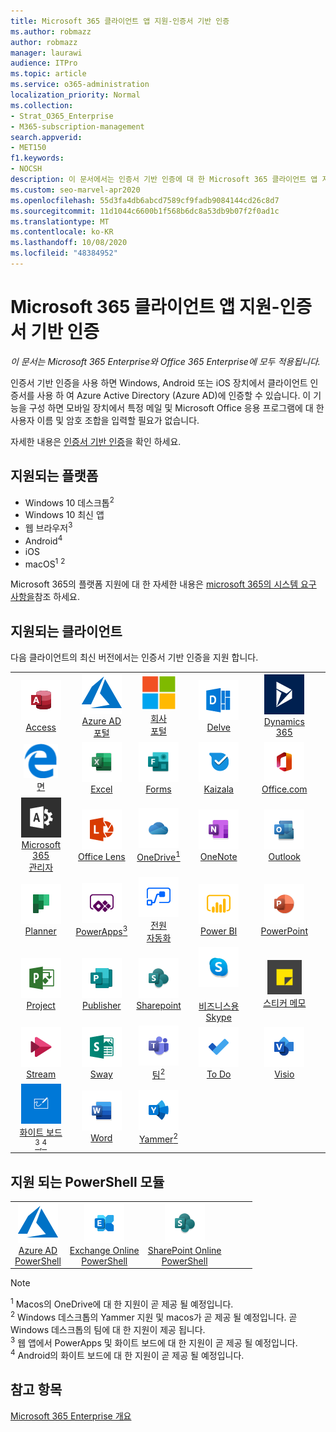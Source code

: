 ```yaml
---
title: Microsoft 365 클라이언트 앱 지원-인증서 기반 인증
ms.author: robmazz
author: robmazz
manager: laurawi
audience: ITPro
ms.topic: article
ms.service: o365-administration
localization_priority: Normal
ms.collection:
- Strat_O365_Enterprise
- M365-subscription-management
search.appverid:
- MET150
f1.keywords:
- NOCSH
description: 이 문서에서는 인증서 기반 인증에 대 한 Microsoft 365 클라이언트 앱 지원에 대 한 세부 정보를 확인 합니다.
ms.custom: seo-marvel-apr2020
ms.openlocfilehash: 55d3fa4db6abcd7589cf9fadb9084144cd26c8d7
ms.sourcegitcommit: 11d1044c6600b1f568b6dc8a53db9b07f2f0ad1c
ms.translationtype: MT
ms.contentlocale: ko-KR
ms.lasthandoff: 10/08/2020
ms.locfileid: "48384952"
---
```

# <a name="microsoft-365-client-app-support--certificate-based-authentication"></a>Microsoft 365 클라이언트 앱 지원-인증서 기반 인증

*이 문서는 Microsoft 365 Enterprise와 Office 365 Enterprise에 모두 적용됩니다.*

인증서 기반 인증을 사용 하면 Windows, Android 또는 iOS 장치에서 클라이언트 인증서를 사용 하 여 Azure Active Directory (Azure AD)에 인증할 수 있습니다. 이 기능을 구성 하면 모바일 장치에서 특정 메일 및 Microsoft Office 응용 프로그램에 대 한 사용자 이름 및 암호 조합을 입력할 필요가 없습니다.

자세한 내용은 [인증서 기반 인증](https://docs.microsoft.com/azure/active-directory/authentication/active-directory-certificate-based-authentication-get-started)을 확인 하세요.

## <a name="supported-platforms"></a>지원되는 플랫폼

 - Windows 10 데스크톱<sup>2</sup>
 - Windows 10 최신 앱
 - 웹 브라우저<sup>3</sup>
 - Android<sup>4</sup>
 - iOS
 - macOS<sup>1</sup> <sup>2</sup>

Microsoft 365의 플랫폼 지원에 대 한 자세한 내용은 [microsoft 365의 시스템 요구 사항을](https://www.microsoft.com/microsoft-365/microsoft-365-and-office-resources)참조 하세요.

## <a name="supported-clients"></a>지원되는 클라이언트

다음 클라이언트의 최신 버전에서는 인증서 기반 인증을 지원 합니다.

| | | | | | |
|:---:|:---:|:---:|:---:|:---:|:---:|
| ![Access 아이콘](../media/o365-access-64x64.png) <br> [Access](https://products.office.com/access) | ![Azure 아이콘](../media/o365-azure-64x64.png) <br> [Azure AD <br> 포털 ](https://azure.microsoft.com/features/azure-portal/) | ![회사 포털 아이콘](../media/o365-microsoft-64x64.png) <br> [회사 <br> 포털 ](https://docs.microsoft.com/intune-user-help/sign-in-to-the-company-portal) | ![Delve 아이콘](../media/o365-delve-64x64.png) <br> [Delve](https://products.office.com/business/intelligent-search) | ![Dynamics 365 아이콘](../media/o365-dynamics365-64x64.png) <br> [Dynamics 365](https://dynamics.microsoft.com) 
| ![에 지 아이콘](../media/o365-edge-64x64.png) <br> [면](https://www.microsoft.com/windows/microsoft-edge) | ![Excel 아이콘](../media/o365-excel-64x64.png) <br> [Excel](https://products.office.com/excel) | ![Forms 아이콘](../media/o365-forms-64x64.png) <br> [Forms​​](https://flow.microsoft.com/connectors/shared_microsoftforms/microsoft-forms/) | ![Kaizala 아이콘](../media/o365-kaizala-64x64.png) <br> [Kaizala](https://products.office.com/en/business/microsoft-kaizala) | ![Office.com 아이콘](../media/o365-office-64x64.png) <br> [Office.com](https://www.office.com/) 
| ![Office 365 관리 아이콘](../media/o365-o365admin-64x64.png) <br> [Microsoft 365 <br> 관리자](https://products.office.com/business/manage-office-365-admin-app) | ![렌즈 아이콘](../media/o365-lens-64x64.png) <br> [Office Lens](https://www.microsoft.com/p/office-lens/9wzdncrfj3t8?activetab=pivot%3Aoverviewtab) | ![비즈니스용 OneDrive 아이콘](../media/o365-OneDrive-64x64.png) <br> [OneDrive<sup>1</sup>](https://products.office.com/onedrive-for-business/online-cloud-storage) |  ![OneNote 아이콘](../media/o365-OneNote-64x64.png) <br> [OneNote](https://products.office.com/onenote) | ![Outlook 아이콘](../media/o365-outlook-64x64.png) <br> [Outlook](https://products.office.com/outlook) 
| ![Planner 아이콘](../media/o365-planner-64x64.png) <br> [Planner](https://products.office.com/business/task-management-software) | ![PowerApps 아이콘](../media/o365-powerapps-64x64.png) <br> [PowerApps<sup>3</sup>](https://powerapps.microsoft.com) | ![전원 자동화 아이콘](../media/o365-flow-64x64.png) <br> [전원 <br> 자동화](https://flow.microsoft.com) | ![PowerBI 아이콘](../media/o365-powerbi-64x64.png) <br> [Power BI](https://powerbi.microsoft.com)| ![PowerPoint 아이콘](../media/o365-powerpoint-64x64.png) <br> [PowerPoint](https://products.office.com/powerpoint) 
| ![Project 아이콘](../media/o365-project-64x64.png) <br> [Project](https://products.office.com/project) | ![Publisher 아이콘](../media/o365-publisher-64x64.png) <br> [Publisher](https://products.office.com/publisher) | ![SharePoint 아이콘](../media/o365-sharepoint-64x64.png) <br> [Sharepoint](https://products.office.com/sharepoint) | ![비즈니스용 Skype 아이콘](../media/o365-skypeforbusiness-64x64.png) <br> [<br>비즈니스용 Skype](https://www.skype.com/business/) | ![스티커 메모 아이콘](../media/o365-stickynotes-64x64.png) <br> [스티커 메모](https://www.microsoft.com/p/microsoft-sticky-notes/9nblggh4qghw) 
| ![Stream 아이콘](../media/o365-stream-64x64.png) <br> [Stream](https://stream.microsoft.com) | ![Sway 아이콘](../media/o365-sway-64x64.png) <br> [Sway](https://sway.com) | ![Teams 아이콘](../media/o365-teams-64x64.png) <br> [팀<sup>2</sup>](https://products.office.com/microsoft-teams/group-chat-software) | ![할 일 아이콘](../media/o365-todo-64x64.png) <br> [To Do](https://todo.microsoft.com) | ![Visio 아이콘](../media/o365-visio-64x64.png) <br> [Visio](https://products.office.com/visio/flowchart-software) 
| ![Whiteboard 아이콘](../media/o365-whiteboard-64x64.png) <br> [화이트 보드<sup>3</sup>,<sup>4</sup>](https://whiteboard.microsoft.com/) | ![Word 아이콘](../media/o365-word-64x64.png) <br> [Word](https://products.office.com/word) | ![Yammer 아이콘](../media/o365-yammer-64x64.png) <br> [Yammer<sup>2</sup>](https://products.office.com/yammer/yammer-overview) |

## <a name="supported-powershell-modules"></a>지원 되는 PowerShell 모듈

| | | | | | |
|:---:|:---:|:---:|:---:|:---:|:---:|
| ![Azure 아이콘](../media/o365-azure-64x64.png) <br> [Azure AD <br> PowerShell](https://docs.microsoft.com/powershell/azure/active-directory/overview?view=azureadps-2.0) | ![Exchange 아이콘](../media/o365-exchange-64x64.png) <br> [Exchange Online <br> PowerShell](https://docs.microsoft.com/powershell/exchange/exchange-online-powershell) | ![SharePoint 아이콘](../media/o365-sharepoint-64x64.png) <br> [SharePoint Online <br> PowerShell](https://docs.microsoft.com/powershell/sharepoint/sharepoint-online/connect-sharepoint-online)

> [!NOTE]
> <sup>1</sup> Macos의 OneDrive에 대 한 지원이 곧 제공 될 예정입니다. <br>
> <sup>2</sup> Windows 데스크톱의 Yammer 지원 및 macos가 곧 제공 될 예정입니다. 곧 Windows 데스크톱의 팀에 대 한 지원이 제공 됩니다.<br>
> <sup>3</sup> 웹 앱에서 PowerApps 및 화이트 보드에 대 한 지원이 곧 제공 될 예정입니다. <br>
> <sup>4</sup> Android의 화이트 보드에 대 한 지원이 곧 제공 될 예정입니다.

## <a name="see-also"></a>참고 항목

[Microsoft 365 Enterprise 개요](microsoft-365-overview.md)

